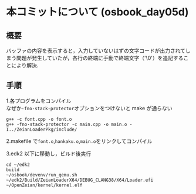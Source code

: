 # 本コミットについて (osbook_day05d)

## 概要

バッファの内容を表示すると，入力していないはずの文字コードが出力されてしまう問題が発生していたが，各行の終端に手動で終端文字（'\0'）を追記することにより解決.

## 手順

1.各プログラムをコンパイル  
なぜか`-fno-stack-protector`オプションをつけないと make が通らない

```
g++ -c font.cpp -o font.o
g++ -fno-stack-protector -c main.cpp -o main.o -I../ZeianLoaderPkg/include/
```

2.makefile で`font.o`,`hankaku.o`,`main.o`をリンクしてコンパイル

3.edk2 以下に移動し，ビルド後実行

```
cd ~/edk2
build
~/osbook/devenv/run_qemu.sh ~/edk2/Build/ZeianLoaderX64/DEBUG_CLANG38/X64/Loader.efi ~/OpenZeian/kernel/kernel.elf
```
